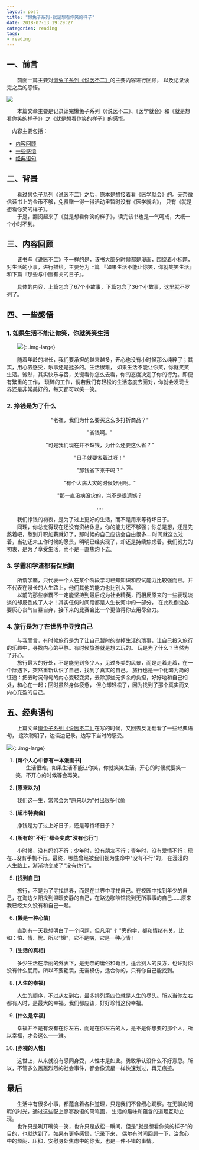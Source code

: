 ```yaml
---
layout: post
title: "懒兔子系列-就是想看你笑的样子"
date: 2018-07-13 19:29:27
categories: reading
tags:
- reading
---
```

## 一、前言

　　前面一篇主要对[懒兔子系列《说医不二》](http://zhangyuyu.github.io/lazy-rabbit-doctor/)的主要内容进行回顾，
以及记录读完之后的感悟。

![](/assets/img/懒兔子系列-就是想看你笑的样子-开头.png)

　　本篇文章主要是记录读完懒兔子系列（《说医不二》、《医学就会》和《就是想看你笑的样子》）之《就是想看你笑的样子》的感悟。

　内容主要包括：

* [内容回顾](#内容回顾)
* [一些感悟](#一些感悟)
* [经典语句](#经典语句)

<!-- more -->

## 二、背景

　　看过懒兔子系列《说医不二》之后，原本是想接着看《医学就会》的。无奈微信读书上的金币不够，免费赠一得一得活动里暂时没有《医学就会》，
只有《就是想看你笑的样子》。  
　　于是，翻阅起来了《就是想看你笑的样子》，读完该书也是一气呵成，大概一个小时不到。

## <span id="内容回顾">三、内容回顾</span>
　　该书与《说医不二》不一样的是，该书大部分时候都是漫画，围绕着小标题，对生活的小事，进行描绘。主要分为上篇
『如果生活不能让你笑，你就笑笑生活』和下篇『那些与中医有关的日子』。  

　　具体的内容，上篇包含了67个小故事，下篇包含了36个小故事，这里就不罗列了。

## <span id="一些感悟">四、一些感悟</span>

### 1. 如果生活不能让你笑，你就笑笑生活
　　![](/assets/img/懒兔子系列-就是想看你笑的样子-笑笑.png){: .img-large}

　　随着年龄的增长，我们要承担的越来越多，开心也没有小时候那么纯粹了；其实，用心去感受，乐事还是挺多的。生活很难，
如果生活不能让你笑，你就笑笑生活。诚然，其实快乐与否，关键看你怎么去看，你的态度决定了你的行为。即便有繁重的工作，
琐碎的工作，倘若我们有轻松的生活态度去面对，你就会发现世界还是非常美好的，每天都可以笑一笑。

### 2. 挣钱是为了什么
<center>
"老崔，我们为什么要买这么多打折商品？"

"省钱啊。"

"可是我们现在并不缺钱，为什么还要这么省？"

"日子就要省着过呀！"

"那钱省下来干吗？"

"有个大病大灾的时候好用啊。"

"那一直没病没灾的，岂不是很遗憾？

....
</center>

　　我们挣钱的初衷，是为了过上更好的生活，而不是用来等待坏日子。  
　　同理，你总觉得现在还没有资格休息，你的能力还不够强；你总是想，还是先熬着吧，熬到升职加薪就好了，那时候的自己应该会自由很多...
时间就这么过着，当初还未工作时候的愿景，明明已经实现了，却还是持续焦虑着。我们努力的初衷，是为了享受生活，而不是一直焦灼下去。

### 3. 学霸和学渣都有保质期
　　所谓学霸，只代表一个人在某个阶段学习已知知识和应试能力比较强而已。并不代表在漫长的人生路上，他们其他的能力也比别人强。  
　　以前的那些学霸不一定能坚持到最后成为社会精英，而相反原来的一些表现淡淡的却反倒成了人才！其实任何时间段都是人生长河中的一部分，
在此跌倒没必要灰心丧气自暴自弃，接下来的比赛会比一个更值得你去用尽全力。

### 4. 旅行是为了在世界中寻找自己
　　与我而言，有时候旅行是为了让自己暂时的抛掉生活的琐事，让自己投入旅行的乐趣中，寻找内心的平静。有时候旅游就是想去玩的。
玩是为了什么？当然为了开心。  
　　旅行最大的好处，不是能见到多少人，见过多美的风景，而是走着走着，在一个际遇下，突然重新认识了自己，找到了真实的自己。
旅行也是一个化繁为简的征途：把去时沉甸甸的内心变轻变灵，去除那些无多余的负担，好好地和自己相处，和心在一起；回时虽然身体疲惫，
但心却轻松了，因为找到了那个真实而又内心充盈的自己。

## <span id="经典语句">五、经典语句</span>
　　上篇文章[懒兔子系列《说医不二》](http://zhangyuyu.github.io/lazy-rabbit-doctor/)在写的时候，又回去反复翻看了一些经典语句，
这次聪明了，边读边记录，边写下当时的感受。  

![](/assets/img/懒兔子系列-就是想看你笑的样子-经典语录.png){: .img-large}

1. **[每个人心中都有一本漫画书]**  
　　生活很难，如果生活不能让你笑，你就笑笑生活。开心的时候就要笑一笑，不开心的时候等会再笑。

2. **[原来以为]**

　　我们这一生，常常会为"原来以为"付出很多代价

3. **[超市特卖会]**

　　挣钱是为了过上好日子，还是等待坏日子？

4. **[所有的"不行"都会变成"没有也行"]**

　　小时候，没有妈妈不行；少年时，没有朋友不行；青年时，没有爱情不行；现在…没有手机不行。最终，哪些曾经被我们视为生命中"没有不行"的，
在漫漫的人生路上，渐渐地变成了"没有也行"。

5. **[找到自己]**

　　旅行，不是为了寻找世界，而是在世界中寻找自己。在校园中找到年少的自己，在海边夕阳找到温暖安静的自己，在路边咖啡馆找到无所事事的自己……原来我已经太久没有和自己一起。

6. **[懒是一种心情]**

　　直到有一天我想明白了一个问题，但凡用" 忄"旁的字，都和情绪有关。比如：怕、情、忧。所以"懒"，它不是病，它是一种心情！

7. **[生活的真相]**

　　多少生活在华丽的外表下，是无奈的庸俗和苟且。适合别人的良方，也许对你没有什么屁用。所以不要艳羡，无需模仿，适合你的，只有你自己能找到。

8. **[人生的幸福]**

　　人生的顺序，不过从左到右，最多排列第四位就是人生的尽头。所以当你左右都有人时，是最大的幸福。我们都应该，好好珍惜这份幸福。

9. **[什么是幸福]**

　　幸福并不是有没有在你左右，而是在你左右的人，是不是你想要的那个人，所以幸福，才会这么——难。

10. **[赤裸的人性]**

　　这世上，从来就没有感同身受，人性本是如此。勇敢承认没什么不好意思。所以，不管多么轰轰烈烈的社会事件，都会像流星一样快速划过，再无痕迹。

## 最后
　　生活中有很多小事，都蕴含着各种道理，只是我们不曾细心观察。在无聊的闲暇的时光，通过这些配上寥寥数语的简笔画，
生活的趣味和蕴含的道理互动立现。  
　　也许只是咧开嘴笑一笑，也许只是放松一瞬间，但是"就是想看你笑的样子"的目的，也就达到了。如果有更多感悟，记录下来，
偶尔有时间回顾一下，治愈心中的烦闷、压抑，安慰身处焦虑中的你我，也是一件不错的事情。

